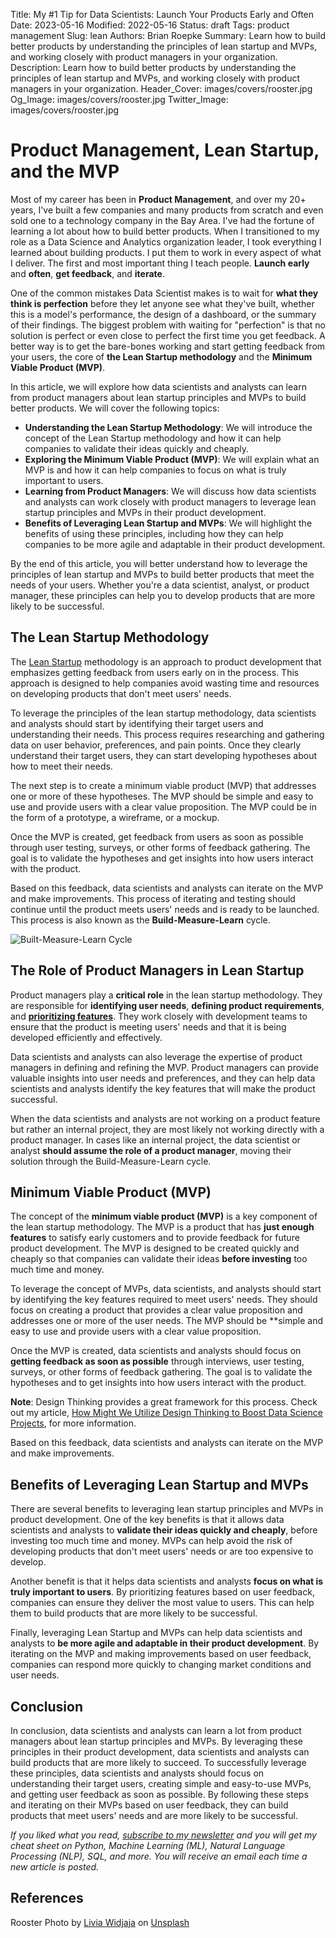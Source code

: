 Title: My #1 Tip for Data Scientists: Launch Your Products Early and Often
Date: 2023-05-16
Modified: 2022-05-16
Status: draft
Tags: product management
Slug: lean
Authors: Brian Roepke
Summary: Learn how to build better products by understanding the principles of lean startup and MVPs, and working closely with product managers in your organization.
Description: Learn how to build better products by understanding the principles of lean startup and MVPs, and working closely with product managers in your organization.
Header_Cover: images/covers/rooster.jpg
Og_Image: images/covers/rooster.jpg
Twitter_Image: images/covers/rooster.jpg

# Product Management, Lean Startup, and the MVP

Most of my career has been in **Product Management**, and over my 20+ years, I've built a few companies and many products from scratch and even sold one to a technology company in the Bay Area. I've had the fortune of learning a lot about how to build better products. When I transitioned to my role as a Data Science and Analytics organization leader, I took everything I learned about building products. I put them to work in every aspect of what I deliver. The first and most important thing I teach people. **Launch early** and **often**, **get feedback**, and **iterate**.

One of the common mistakes Data Scientist makes is to wait for **what they think is perfection** before they let anyone see what they've built, whether this is a model's performance, the design of a dashboard, or the summary of their findings. The biggest problem with waiting for "perfection" is that no solution is perfect or even close to perfect the first time you get feedback. A better way is to get the bare-bones working and start getting feedback from your users, the core of **the Lean Startup methodology** and the **Minimum Viable Product (MVP)**.

In this article, we will explore how data scientists and analysts can learn from product managers about lean startup principles and MVPs to build better products. We will cover the following topics:

* **Understanding the Lean Startup Methodology**: We will introduce the concept of the Lean Startup methodology and how it can help companies to validate their ideas quickly and cheaply.
* **Exploring the Minimum Viable Product (MVP)**: We will explain what an MVP is and how it can help companies to focus on what is truly important to users.
* **Learning from Product Managers**: We will discuss how data scientists and analysts can work closely with product managers to leverage lean startup principles and MVPs in their product development.
* **Benefits of Leveraging Lean Startup and MVPs**: We will highlight the benefits of using these principles, including how they can help companies to be more agile and adaptable in their product development.

By the end of this article, you will better understand how to leverage the principles of lean startup and MVPs to build better products that meet the needs of your users. Whether you're a data scientist, analyst, or product manager, these principles can help you to develop products that are more likely to be successful.

## The Lean Startup Methodology

The [Lean Startup](https://www.amazon.com/Lean-Startup-Entrepreneurs-Continuous-Innovation/dp/0307887898) methodology is an approach to product development that emphasizes getting feedback from users early on in the process. This approach is designed to help companies avoid wasting time and resources on developing products that don't meet users' needs.

To leverage the principles of the lean startup methodology, data scientists and analysts should start by identifying their target users and understanding their needs. This process requires researching and gathering data on user behavior, preferences, and pain points. Once they clearly understand their target users, they can start developing hypotheses about how to meet their needs.

The next step is to create a minimum viable product (MVP) that addresses one or more of these hypotheses. The MVP should be simple and easy to use and provide users with a clear value proposition. The MVP could be in the form of a prototype, a wireframe, or a mockup.

Once the MVP is created, get feedback from users as soon as possible through user testing, surveys, or other forms of feedback gathering. The goal is to validate the hypotheses and get insights into how users interact with the product.

Based on this feedback, data scientists and analysts can iterate on the MVP and make improvements. This process of iterating and testing should continue until the product meets users' needs and is ready to be launched. This process is also known as the **Build-Measure-Learn** cycle.

![Built-Measure-Learn Cycle]({static}../../images/posts/lean_01.png)

## The Role of Product Managers in Lean Startup

Product managers play a **critical role** in the lean startup methodology. They are responsible for **identifying user needs**, **defining product requirements**, and [**prioritizing features**]({filename}prioritization.md). They work closely with development teams to ensure that the product is meeting users' needs and that it is being developed efficiently and effectively.

Data scientists and analysts can also leverage the expertise of product managers in defining and refining the MVP. Product managers can provide valuable insights into user needs and preferences, and they can help data scientists and analysts identify the key features that will make the product successful.

When the data scientists and analysts are not working on a product feature but rather an internal project, they are most likely not working directly with a product manager. In cases like an internal project, the data scientist or analyst **should assume the role of a product manager**, moving their solution through the Build-Measure-Learn cycle. 

## Minimum Viable Product (MVP)

The concept of the **minimum viable product (MVP)** is a key component of the lean startup methodology. The MVP is a product that has **just enough features** to satisfy early customers and to provide feedback for future product development. The MVP is designed to be created quickly and cheaply so that companies can validate their ideas **before investing** too much time and money.

To leverage the concept of MVPs, data scientists, and analysts should start by identifying the key features required to meet users' needs. They should focus on creating a product that provides a clear value proposition and addresses one or more of the user needs. The MVP should be **simple and easy to use and provide users with a clear value proposition.

Once the MVP is created, data scientists and analysts should focus on **getting feedback as soon as possible** through interviews, user testing, surveys, or other forms of feedback gathering. The goal is to validate the hypotheses and to get insights into how users interact with the product. 

**Note**: Design Thinking provides a great framework for this process. Check out my article, [How Might We Utilize Design Thinking to Boost Data Science Projects]({filename}prioritization.md), for more information.

Based on this feedback, data scientists and analysts can iterate on the MVP and make improvements.

## Benefits of Leveraging Lean Startup and MVPs

There are several benefits to leveraging lean startup principles and MVPs in product development. One of the key benefits is that it allows data scientists and analysts to **validate their ideas quickly and cheaply**, before investing too much time and money. MVPs can help avoid the risk of developing products that don't meet users' needs or are too expensive to develop.

Another benefit is that it helps data scientists and analysts **focus on what is truly important to users**. By prioritizing features based on user feedback, companies can ensure they deliver the most value to users. This can help them to build products that are more likely to be successful.

Finally, leveraging Lean Startup and MVPs can help data scientists and analysts to **be more agile and adaptable in their product development**. By iterating on the MVP and making improvements based on user feedback, companies can respond more quickly to changing market conditions and user needs.

## Conclusion

In conclusion, data scientists and analysts can learn a lot from product managers about lean startup principles and MVPs. By leveraging these principles in their product development, data scientists and analysts can build products that are more likely to succeed. To successfully leverage these principles, data scientists and analysts should focus on understanding their target users, creating simple and easy-to-use MVPs, and getting user feedback as soon as possible. By following these steps and iterating on their MVPs based on user feedback, they can build products that meet users' needs and are more likely to be successful.

*If you liked what you read, [subscribe to my newsletter](https://campaign.dataknowsall.com/subscribe) and you will get my cheat sheet on Python, Machine Learning (ML), Natural Language Processing (NLP), SQL, and more. You will receive an email each time a new article is posted.*

## References

Rooster Photo by <a href="https://unsplash.com/@livwdj?utm_source=unsplash&utm_medium=referral&utm_content=creditCopyText">Livia Widjaja</a> on <a href="https://unsplash.com/s/photos/rooster?utm_source=unsplash&utm_medium=referral&utm_content=creditCopyText">Unsplash</a>
  
  
  
    
